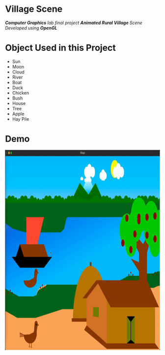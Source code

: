 # Village Scene


<p>
  <em>
    <b>Computer Graphics</b> lab final project <b>Animated Rural Village </b> Scene Developed using <b> OpenGL </b>
  </em>  
</p>

# Object Used in this Project

- Sun
- Moon
- Cloud
- River
- Boat
- Duck
- Chicken
- Bush
- House
- Tree
- Apple
- Hay Pile

# Demo

<img alt="GIF" src="https://github.com/Emon526/Village-Scene/blob/main/preview/preview_gif.gif" height = "650vw" /> 
